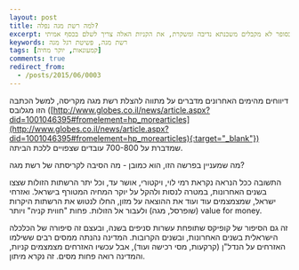 ```yaml
---
layout: post
title: למה רשת מגה נפלה?
excerpt: התשובה ברורה - לקניות בסופר לא מקבלים משכנתא נדיבה ומשקרת, את הקניות האלה צריך לשלם בכסף אמיתי.
keywords: רשת מגה, פשיטת רגל מגה
tags: [קמעונאות, יוקר מחיה]
comments: true
redirect_from:
  - /posts/2015/06/0003
---
```

דיווחים מהימים האחרונים מדברים על מתווה להצלת רשת מגה מקריסה, למשל הכתבה הזו מגלובס ([http://www.globes.co.il/news/article.aspx?did=1001046395#fromelement=hp_morearticles](http://www.globes.co.il/news/article.aspx?did=1001046395#fromelement=hp_morearticles){:target="_blank"}) שמדברת על 700-800 עובדים שצפויים ללכת הביתה.

מה שמעניין בפרשה הזו, הוא כמובן - מה הסיבה לקריסתה של רשת מגה?

התשובה ככל הנראה נקראת רמי לוי, ויקטורי, אושר עד, וכל יתר הרשתות הזולות שצצו בשנים האחרונות, במטרה לנסות ולהקל על יוקר המחיה המטורף בישראל. ואזרחי ישראל, שמצמצמים עוד ועוד את ההוצאה על מזון, החלו לנטוש את הרשתות היקרות (שופרסל, מגה) ולעבור אל הזולות. פחות "חווית קניה" ויותר value for money.

זה גם הסיפור של קופיקס שתופחת עשרות סניפים בשנה, ובעצם זה סיפורה של הכלכלה הישראלית בשנים האחרונות, ובשנים הקרובות. המדינה נהנתה ממסים רבים ששילמו האזרחים על הנדל"ן (קרקעות, מסי רכישה ועוד), אבל עכשיו האזרחים מצמצמים קניות, והמדינה רואה פחות מסים.
זה נקרא מיתון.
